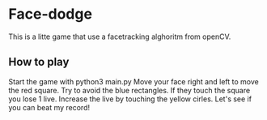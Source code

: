 # Face-dodge

This is a litte game that use a facetracking alghoritm from openCV. 

## How to play

Start the game with python3 main.py
Move your face right and left to move the red square. 
Try to avoid the blue rectangles. If they touch the square you lose 1 live.
Increase the live by touching the yellow cirles.
Let's see if you can beat my record!